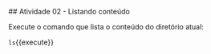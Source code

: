 ## Atividade 02 - Listando conteúdo

Execute o comando que lista o conteúdo do diretório atual:

`ls`{{execute}}

